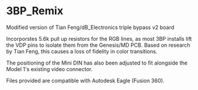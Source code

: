 # 3BP_Remix
Modified version of Tian Feng/dB_Electronics triple bypass v2 board

Incorporstes 5.6k pull up resistors for the RGB lines, as most 3BP installs lift the VDP pins to isolate them from the Genesis/MD PCB. Based on research by Tian Feng, this causes a loss of fidelity in color transitions.

The positioning of the Mini DIN has also been adjusted to fit alongside the Model 1's existing video connector.

Files provided are compatible with Autodesk Eagle (Fusion 360).
